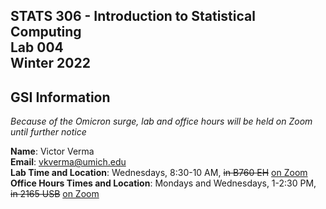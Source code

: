 ## STATS 306 - Introduction to Statistical Computing <br/> Lab 004 <br/> Winter 2022

## GSI Information

_Because of the Omicron surge, lab and office hours will be held on Zoom until further notice_

**Name**: Victor Verma  
**Email**: [vkverma@umich.edu](mailto:vkverma@umich.edu)  
**Lab Time and Location**: Wednesdays, 8:30-10 AM, ~~in B760 EH~~ [on Zoom](https://umich.zoom.us/j/2885058951)   
**Office Hours Times and Location**: Mondays and Wednesdays, 1-2:30 PM, ~~in 2165 USB~~ [on Zoom](https://umich.zoom.us/j/2885058951)
